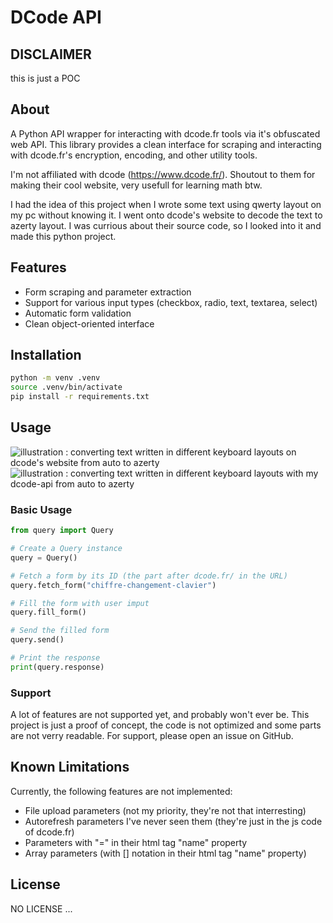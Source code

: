# DCode API

## DISCLAIMER

this is just a POC

## About

A Python API wrapper for interacting with dcode.fr tools via it's obfuscated web API. This library provides a clean interface for scraping and interacting with dcode.fr's encryption, encoding, and other utility tools.

I'm not affiliated with dcode (https://www.dcode.fr/). Shoutout to them for making their cool website, very usefull for learning math btw.

I had the idea of this project when I wrote some text using qwerty layout on my pc without knowing it. I went onto dcode's website to decode the text to azerty layout. I was currious about their source code, so I looked into it and made this python project.

## Features

- Form scraping and parameter extraction
- Support for various input types (checkbox, radio, text, textarea, select)
- Automatic form validation
- Clean object-oriented interface

## Installation

```bash
python -m venv .venv
source .venv/bin/activate
pip install -r requirements.txt
```

## Usage

![illustration : converting text written in different keyboard layouts on dcode's website from auto to azerty](https://github.com/user-attachments/assets/e48da7ac-47c2-4160-8e99-fac5a97ad46a)
![illustration : converting text written in different keyboard layouts with my dcode-api from auto to azerty](https://github.com/user-attachments/assets/0754f2d9-b196-436a-94e3-271a1881b162)


### Basic Usage

```python
from query import Query

# Create a Query instance
query = Query()

# Fetch a form by its ID (the part after dcode.fr/ in the URL)
query.fetch_form("chiffre-changement-clavier")

# Fill the form with user imput
query.fill_form()

# Send the filled form
query.send()

# Print the response
print(query.response)
```


### Support

A lot of features are not supported yet, and probably won't ever be. This project is just a proof of concept, the code is not optimized and some parts are not verry readable.
For support, please open an issue on GitHub.

## Known Limitations

Currently, the following features are not implemented:

- File upload parameters (not my priority, they're not that interresting)
- Autorefresh parameters I've never seen them (they're just in the js code of dcode.fr)
- Parameters with "=" in their html tag "name" property 
- Array parameters (with [] notation in their html tag "name" property)

## License

NO LICENSE ...
